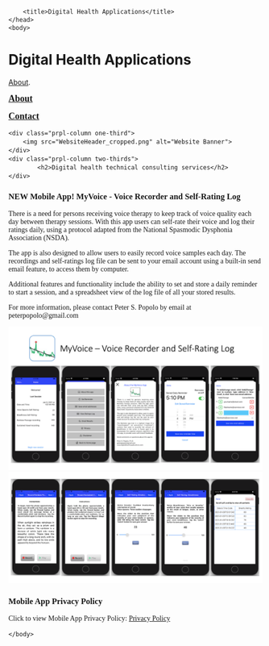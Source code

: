 <!DOCTYPE html>
<html>
	<head>
		<meta charset="UTF-8" />
		<meta name="viewport" content="width=device-width, initial-scale=1, maximum-scale=1, user-scalable=no" />
		<meta http-equiv="X-UA-Compatible" content="IE=edge" />


		<title>Digital Health Applications</title>
	</head>
	<body>

</form>
<div class="prpl-row">
	<div class="prpl-column two-thirds">
			<h1>Digital Health Applications</h1>
	</div>

<p><a href="./about.html">About</a>.</p>

<p><b><font face="Garamond"><font color="#3300FF"><font size=+1><a href="about.html" target="main">
About</a></font></font></font></b>

<p><b><font face="Garamond"><font color="#3300FF"><font size=+1><a href="contactInfo.html" target="main">
Contact</a></font></font></b>

	<div class="prpl-column one-third">
		<img src="WebsiteHeader_cropped.png" alt="Website Banner">		
	</div>
	<div class="prpl-column two-thirds">
			<h2>Digital health technical consulting services</h2>
	</div>
</div>

<div id="New App Announcement"><h3>NEW Mobile App! MyVoice - Voice Recorder and Self-Rating Log</h3>

<p class="summary">

<p>There is a need for persons receiving voice therapy to keep track of voice quality each day between therapy sessions. With this app users can self-rate their voice and log their ratings daily, using a protocol adapted from the National Spasmodic Dysphonia Association (NSDA).</p> 

<p>The app is also designed to allow users to easily record voice samples each day. The recordings and self-ratings log file can be sent to your email account using a built-in send email feature, to access them by computer.</p>

<p>Additional features and functionality include the ability to set and store a daily reminder to start a session,  and a spreadsheet view of the log file of all your stored  results.</p>

<p>For more information, please contact Peter S. Popolo by email at peterpopolo@gmail.com</p>

<p class="summary">

<div class="prpl-row">
	<div class="prpl-column one-third">
		<img src="Slide4_medium.png" alt="App Screen Shots">
	</div>
	<div class="prpl-column one-third">
		<img src="Slide5_medium.png" alt="App Screen Shots">
	</div>
</div class="prpl-row">

<div id="ResearchProject"><h3>Mobile App Privacy Policy</h3>

<p class="summary">Click to view Mobile App Privacy Policy: <a href="privacy.pdf">Privacy Policy</a></p class="summary">







	</body>
</html>